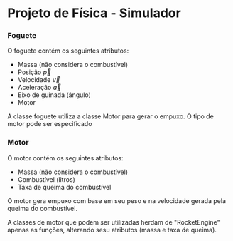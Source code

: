 # Projeto de Física - Simulador

### Foguete
O foguete contém os seguintes atributos:
- Massa (não considera o combustível)
- Posição $\vec{p}$
- Velocidade $\vec{v}$
- Aceleração $\vec{a}$
- Eixo de guinada (ângulo) 
- Motor 

A classe foguete utiliza a classe Motor para gerar o empuxo.
O tipo de motor pode ser especificado

### Motor
O motor contém os seguintes atributos:
- Massa (não considera o combustível)
- Combustível (litros)
- Taxa de queima do combustível

O motor gera empuxo com base em seu peso e na velocidade gerada pela queima do combustível.

A classes de motor que podem ser utilizadas herdam de "RocketEngine" apenas as funções, alterando sesu atributos (massa e taxa de queima).